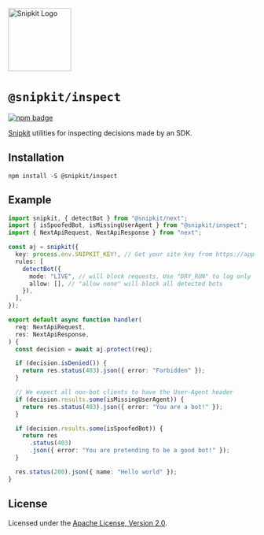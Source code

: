 <a href="https://snipkit.khulnasoft.com" target="_snipkit-home">
  <picture>
    <source media="(prefers-color-scheme: dark)" srcset="https://snipkit.khulnasoft.com/logo/snipkit-dark-lockup-voyage-horizontal.svg">
    <img src="https://snipkit.khulnasoft.com/logo/snipkit-light-lockup-voyage-horizontal.svg" alt="Snipkit Logo" height="128" width="auto">
  </picture>
</a>

# `@snipkit/inspect`

<p>
  <a href="https://www.npmjs.com/package/@snipkit/inspect">
    <picture>
      <source media="(prefers-color-scheme: dark)" srcset="https://img.shields.io/npm/v/%40snipkit%2Finspect?style=flat-square&label=%E2%9C%A6Aj&labelColor=000000&color=5C5866">
      <img alt="npm badge" src="https://img.shields.io/npm/v/%40snipkit%2Finspect?style=flat-square&label=%E2%9C%A6Aj&labelColor=ECE6F0&color=ECE6F0">
    </picture>
  </a>
</p>

[Snipkit][snipkit] utilities for inspecting decisions made by an SDK.

## Installation

```shell
npm install -S @snipkit/inspect
```

## Example

```ts
import snipkit, { detectBot } from "@snipkit/next";
import { isSpoofedBot, isMissingUserAgent } from "@snipkit/inspect";
import { NextApiRequest, NextApiResponse } from "next";

const aj = snipkit({
  key: process.env.SNIPKIT_KEY!, // Get your site key from https://app-snipkit.khulnasoft.com
  rules: [
    detectBot({
      mode: "LIVE", // will block requests. Use "DRY_RUN" to log only
      allow: [], // "allow none" will block all detected bots
    }),
  ],
});

export default async function handler(
  req: NextApiRequest,
  res: NextApiResponse,
) {
  const decision = await aj.protect(req);

  if (decision.isDenied()) {
    return res.status(403).json({ error: "Forbidden" });
  }

  // We expect all non-bot clients to have the User-Agent header
  if (decision.results.some(isMissingUserAgent)) {
    return res.status(403).json({ error: "You are a bot!" });
  }

  if (decision.results.some(isSpoofedBot)) {
    return res
      .status(403)
      .json({ error: "You are pretending to be a good bot!" });
  }

  res.status(200).json({ name: "Hello world" });
}
```

## License

Licensed under the [Apache License, Version 2.0][apache-license].

[snipkit]: https://snipkit.khulnasoft.com
[apache-license]: http://www.apache.org/licenses/LICENSE-2.0
